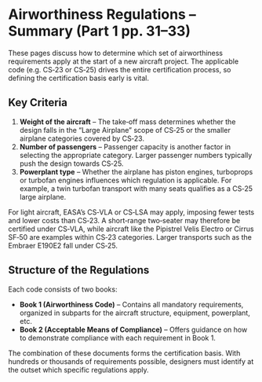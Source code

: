 # Airworthiness Regulations – Summary (Part 1 pp. 31–33)

These pages discuss how to determine which set of airworthiness requirements apply at the start of a new aircraft project. The applicable code (e.g. CS‑23 or CS‑25) drives the entire certification process, so defining the certification basis early is vital.

## Key Criteria

1. **Weight of the aircraft** – The take‑off mass determines whether the design falls in the “Large Airplane” scope of CS‑25 or the smaller airplane categories covered by CS‑23.
2. **Number of passengers** – Passenger capacity is another factor in selecting the appropriate category. Larger passenger numbers typically push the design towards CS‑25.
3. **Powerplant type** – Whether the airplane has piston engines, turboprops or turbofan engines influences which regulation is applicable. For example, a twin turbofan transport with many seats qualifies as a CS‑25 large airplane.

For light aircraft, EASA’s CS‑VLA or CS‑LSA may apply, imposing fewer tests and lower costs than CS‑23. A short‑range two‑seater may therefore be certified under CS‑VLA, while aircraft like the Pipistrel Velis Electro or Cirrus SF‑50 are examples within CS‑23 categories. Larger transports such as the Embraer E190E2 fall under CS‑25.

## Structure of the Regulations

Each code consists of two books:

- **Book 1 (Airworthiness Code)** – Contains all mandatory requirements, organized in subparts for the aircraft structure, equipment, powerplant, etc.
- **Book 2 (Acceptable Means of Compliance)** – Offers guidance on how to demonstrate compliance with each requirement in Book 1.

The combination of these documents forms the certification basis. With hundreds or thousands of requirements possible, designers must identify at the outset which specific regulations apply.
